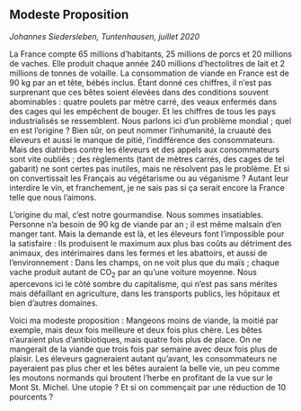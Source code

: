 
## Modeste Proposition

*Johannes Siedersleben, Tuntenhausen, juillet 2020*

La France compte 65 millions d’habitants, 25 millions de porcs et 20 millions de vaches. Elle produit
chaque année 240 millions d’hectolitres de lait et 2 millions de tonnes de volaille. La consommation
de viande en France est de 90 kg par an et tête, bébés inclus. Étant donné ces chiffres, il n’est pas
surprenant que ces bêtes soient élevées dans des conditions souvent abominables : quatre poulets
par mètre carré, des veaux enfermés dans des cages qui les empêchent de bouger. Et les chiffres de
tous les pays industrialisés se ressemblent. Nous parlons ici d’un problème mondial ; quel en est
l’origine ? Bien sûr, on peut nommer l’inhumanité, la cruauté des éleveurs et aussi le manque de
pitié, l’indifférence des consommateurs. Mais des diatribes contre les éleveurs et des appels aux
consommateurs sont vite oubliés ; des règlements (tant de mètres carrés, des cages de tel gabarit)
ne sont certes pas inutiles, mais ne résolvent pas le problème. Et si on convertissait les Français au
végétarisme ou au véganisme ? Autant leur interdire le vin, et franchement, je ne sais pas si ça
serait encore la France telle que nous l’aimons.

L’origine du mal, c’est notre gourmandise. Nous sommes insatiables. Personne n’a besoin de 90 kg de
viande par an ; il est même malsain d’en manger tant. Mais la demande est là, et les éleveurs font
l’impossible pour la satisfaire : Ils produisent le maximum aux plus bas coûts au détriment des
animaux, des intérimaires dans les fermes et les abattoirs, et aussi de l’environnement : Dans les
champs, on ne voit plus que du maïs ; chaque vache produit autant de CO<sub>2</sub> par an qu’une voiture
moyenne. Nous apercevons ici le côté sombre du capitalisme, qui n’est pas sans mérites mais
défaillant en agriculture, dans les transports publics, les hôpitaux et bien d’autres domaines.

Voici ma modeste proposition : Mangeons moins de viande, la moitié par exemple, mais deux fois
meilleure et deux fois plus chère. Les bêtes n’auraient plus d’antibiotiques, mais quatre fois plus de
place. On ne mangerait de la viande que trois fois par semaine avec deux fois plus de plaisir. Les
éleveurs gagneraient autant qu’avant, les consommateurs ne payeraient pas plus cher et les bêtes
auraient la belle vie, un peu comme les moutons normands qui broutent l’herbe en profitant de la
vue sur le Mont St. Michel. Une utopie ? Et si on commençait par une réduction de 10 pourcents ?

